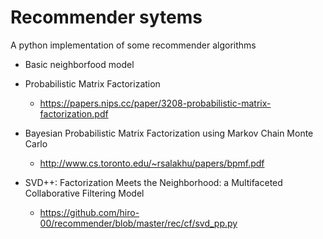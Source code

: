 # Recommender sytems

A python implementation of some recommender algorithms

* Basic neighborfood model

* Probabilistic Matrix Factorization
  * https://papers.nips.cc/paper/3208-probabilistic-matrix-factorization.pdf

* Bayesian Probabilistic Matrix Factorization using Markov Chain Monte Carlo
  * http://www.cs.toronto.edu/~rsalakhu/papers/bpmf.pdf

* SVD++: Factorization Meets the Neighborhood: a Multifaceted Collaborative Filtering Model
  * https://github.com/hiro-00/recommender/blob/master/rec/cf/svd_pp.py
